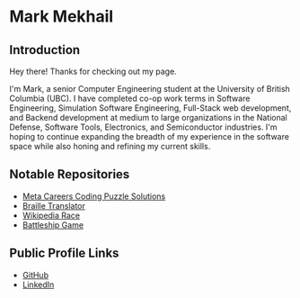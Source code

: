 # Mark Mekhail
## Introduction
Hey there! Thanks for checking out my page. 

I'm Mark, a senior Computer Engineering student at the University of British Columbia (UBC). I have completed co-op work terms in Software Engineering, Simulation Software Engineering, Full-Stack web development, and Backend development at medium to large organizations in the National Defense, Software Tools, Electronics, and Semiconductor industries. I'm hoping to continue expanding the breadth of my experience in the software space while also honing and refining my current skills.

## Notable Repositories
- [Meta Careers Coding Puzzle Solutions](https://github.com/Mark-Mekhail/Meta-Careers-Coding-Puzzle-Solutions)
- [Braille Translator](https://github.com/Mark-Mekhail/Braille-Translator)
- [Wikipedia Race](https://github.com/Mark-Mekhail/Wikipedia-Race)
- [Battleship Game](https://github.com/Mark-Mekhail/Battleship)

## Public Profile Links
- [GitHub](https://github.com/Mark-Mekhail)
- [LinkedIn](https://www.linkedin.com/in/markmekhail)
